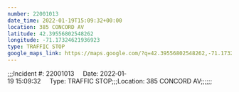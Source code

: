 ```yaml
---
number: 22001013
date_time: 2022-01-19T15:09:32+00:00
location: 385 CONCORD AV
latitude: 42.39556802548262
longitude: -71.17324621936923
type: TRAFFIC STOP
google_maps_link: https://maps.google.com/?q=42.39556802548262,-71.17324621936923
---
```


;;;Incident #: 22001013     Date: 2022‐01‐19 15:09:32     Type: TRAFFIC STOP;;;Location: 385 CONCORD AV;;;;;;
